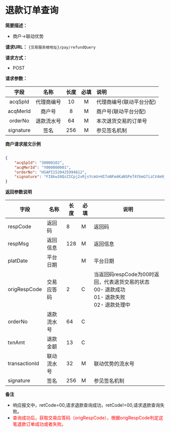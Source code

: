 # 退款订单查询
**简要描述：**
- 商户->联动优势

**请求URL：** 
`{交易服务根地址}/pay/refundQuery`

**请求方式：**
- POST 

**请求参数：** 

|	字段	|	名称	|	长度	|	必填	|   说明|
|:--------:|:--------:|:--------:|:--------:|:--------|
|	acqSpId	|	代理商编号	|	10	|	M	|	代理商编号(联动平台分配)	|
|	acqMerId	|	商户号	|	8	|	M	|	商户号(联动平台分配)	|
|	orderNo	|	退款流水号	|	64	|	M	|	本次退货交易的订单号	|
|	signature	|	签名	|	256	|	M	|参见签名机制	|	|


 **商户请求报文示例**

```json

{
	"acqSpId": "30000102",
	"acqMerId": "Y000000001",
	"orderNo": "HSAPI1520425994612",
	"signature": "FI8kw10QzZICpj2xRjsYcmU+HI7oNFm4KaNSPeT4YbmG7izCV4m9jZJQ1gxkny0bt5xY8MZXXtzFeRR5KEyzp2YFYMC0AFjvsd/5HGlE6JxrVKNg/LhIba7aR7WMrX4FtEcmBm4ILMosgVhf665KgGtdHBuCd5qRfAs217iPWd0="
}

```

 **返回参数说明** 
 
|	字段	|	名称	|	长度	|	必填	|	说明	|
|----|----|----|----|----|
|	respCode	|	返回码	|	8	|	M	|	返回码	|
|	respMsg	|	返回信息	|	128	|	M	|	返回信息	|
|	platDate	|	平台日期	|		|	M	|	平台日期   |
|	origRespCode	|	交易应答码	|	2	|	C	|当返回码respCode为00时返回，代表退货交易的状态 </br> 00- 退款成功 </br>  01- 退款失败 </br> 02- 退款处理中	|
|	orderNo	|	退款流水号	|	64	|	C	| 	|
|	txnAmt	|	退款金额	|	13	|	C	| 	|
|	transactionId	|	联动流水号	|	32	|	M	|	联动优势的流水号|
|	signature	|	签名	|	256	|	M	|	参见签名机制	||

 **备注** 
- 响应报文中，retCode=00,请求退款查询成功，retCode!=00,请求退款查询失败。
- <span style="color:red">查询成功后，获取交易应答码（origRespCode），根据origRespCode判定这笔退款订单成功或者失败。</span>

